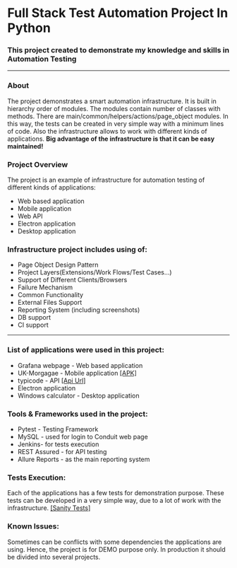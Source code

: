 # Full Stack Test Automation Project In Python 

### This project created to demonstrate my knowledge and skills in Automation Testing
***
### About
The project demonstrates a smart automation infrastructure. It is built in hierarchy order of modules. The modules contain number of classes with methods. There are main/common/helpers/actions/page_object modules. In this way, the tests can be created in very simple way with a minimum lines of code. Also the infrastructure allows to work with different kinds of applications. **Big advantage of the infrastructure is that it can be easy maintained!**

### Project Overview
The project is an example of infrastructure for automation testing of different kinds of applications:

* Web based application
* Mobile application
* Web API
* Electron application
* Desktop application

### Infrastructure project includes using of:

* Page Object Design Pattern
* Project Layers(Extensions/Work Flows/Test Cases...)
* Support of Different Clients/Browsers
* Failure Mechanism
* Common Functionality
* External Files Support
* Reporting System (including screenshots)
* DB support
* CI support
***
### List of applications were used in this project:

* Grafana webpage - Web based application
* UK-Morgagae - Mobile application [[APK]](https://github.com/EsterYIT/Test-Automation-Python/tree/main/APKs)
* typicode - API [[Api Url]](https://jsonplaceholder.typicode.com/)
* Electron application
* Windows calculator - Desktop application

### Tools & Frameworks used in the project:
* Pytest - Testing Framework
* MySQL - used for login to Conduit web page
* Jenkins- for tests execution
* REST Assured - for API testing
* Allure Reports - as the main reporting system


### Tests Execution:
Each of the applications has a few tests for demonstration purpose. These tests can be developed in a very simple way, due to a lot of work with the infrastructure. [[Sanity Tests]](https://github.com/EsterYIT/Test-Automation-Python/tree/main/test_cases)

### Known Issues:
Sometimes can be conflicts with some dependencies the applications are using. Hence, the project is for DEMO purpose only. In production it should be divided into several projects.




